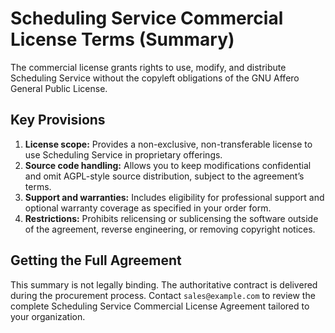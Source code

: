 # Scheduling Service Commercial License Terms (Summary)

The commercial license grants rights to use, modify, and distribute Scheduling Service without the copyleft obligations of the GNU Affero General Public License.

## Key Provisions

1. **License scope:** Provides a non-exclusive, non-transferable license to use Scheduling Service in proprietary offerings.
2. **Source code handling:** Allows you to keep modifications confidential and omit AGPL-style source distribution, subject to the agreement’s terms.
3. **Support and warranties:** Includes eligibility for professional support and optional warranty coverage as specified in your order form.
4. **Restrictions:** Prohibits relicensing or sublicensing the software outside of the agreement, reverse engineering, or removing copyright notices.

## Getting the Full Agreement

This summary is not legally binding. The authoritative contract is delivered during the procurement process. Contact `sales@example.com` to review the complete Scheduling Service Commercial License Agreement tailored to your organization.
